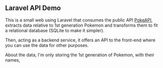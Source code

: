 ## Laravel API Demo

This is a small web using Laravel that consumes the public API [PokeAPI](https://pokeapi.co/), extracts data relative to
1st generation Pokemon and transforms them to fit a relational database (SQLite to make it simpler).

Then, acting as a backend service, it offers an API to the front-end where you can use the data for other purposes.

About the data, I'm only storing the 1st generation of Pokemon, with their names, 

